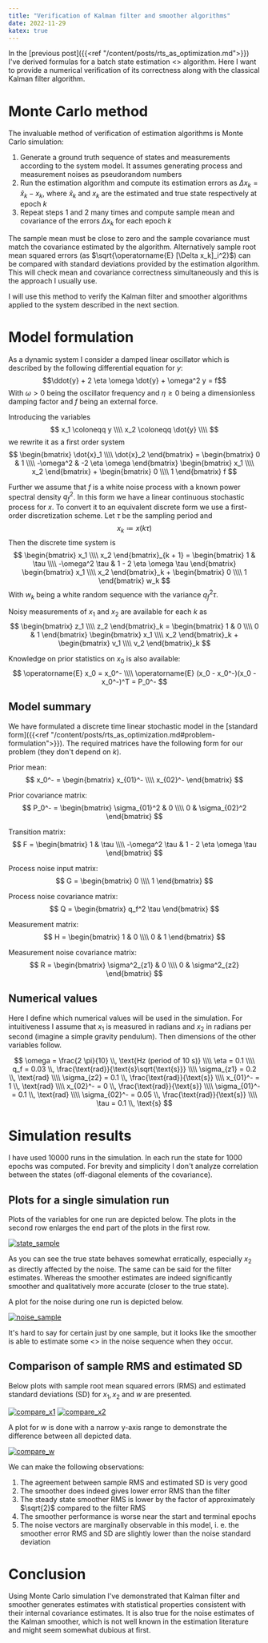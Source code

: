 ```yaml
---
title: "Verification of Kalman filter and smoother algorithms"
date: 2022-11-29
katex: true
---
```


In the [previous post]({{<ref "/content/posts/rts_as_optimization.md">}}) I've derived formulas for a batch state estimation <<Kalman smoother>> algorithm.
Here I want to provide a numerical verification of its correctness along with the classical Kalman filter algorithm.

# Monte Carlo method

The invaluable method of verification of estimation algorithms is Monte Carlo simulation:

1. Generate a ground truth sequence of states and measurements according to the system model. 
   It assumes generating process and measurement noises as pseudorandom numbers
2. Run the estimation algorithm and compute its estimation errors as $\Delta x_k = \hat{x}_k - x_k$, 
   where $\hat{x}_k$ and $x_k$ are the estimated and true state respectively at epoch $k$
3. Repeat steps 1 and 2 many times and compute sample mean and covariance of the errors $\Delta x_k$ for each epoch $k$

The sample mean must be close to zero and the sample covariance must match the covariance estimated by the algorithm.
Alternatively sample root mean squared errors (as $\sqrt{\operatorname{E} [\Delta x_k]_i^2}$) can be compared with standard deviations provided by the estimation algorithm.
This will check mean and covariance correctness simultaneously and this is the approach I usually use.

I will use this method to verify the Kalman filter and smoother algorithms applied to the system described in the next section.

# Model formulation

As a dynamic system I consider a damped linear oscillator which is described by the following differential equation for $y$:
$$\ddot{y} + 2 \eta \omega \dot{y} + \omega^2 y = f$$
With $\omega > 0$ being the oscillator frequency and $\eta \geq 0$ being a dimensionless damping factor and $f$ being an external force.

Introducing the variables
$$
x_1 \coloneqq y \\\\
x_2 \coloneqq \dot{y} \\\\
$$
we rewrite it as a first order system
$$
\begin{bmatrix}
\dot{x}_1 \\\\
\dot{x}_2
\end{bmatrix} = \begin{bmatrix}
0 & 1 \\\\
-\omega^2 & -2 \eta \omega
\end{bmatrix} \begin{bmatrix}
x_1 \\\\
x_2
\end{bmatrix} + \begin{bmatrix}
0 \\\\
1
\end{bmatrix} f
$$

Further we assume that $f$ is a white noise process with a known power spectral density $q_f^2$.
In this form we have a linear continuous stochastic process for $x$.
To convert it to an equivalent discrete form we use a first-order discretization scheme.
Let $\tau$ be the sampling period and 
$$
x_k \coloneqq x(k \tau)
$$
Then the discrete time system is
$$
\begin{bmatrix}
x_1 \\\\
x_2
\end{bmatrix}_{k + 1} = \begin{bmatrix}
1 & \tau \\\\
-\omega^2 \tau & 1 - 2 \eta \omega \tau 
\end{bmatrix} \begin{bmatrix}
x_1 \\\\
x_2
\end{bmatrix}_k + \begin{bmatrix}
0 \\\\ 
1
\end{bmatrix} w_k
$$
With $w_k$ being a white random sequence with the variance $q_f^2 \tau$.

Noisy measurements of $x_1$ and $x_2$ are available for each $k$ as
$$
\begin{bmatrix}
z_1 \\\\
z_2
\end{bmatrix}_k = 
\begin{bmatrix}
1 & 0 \\\\
0 & 1
\end{bmatrix} \begin{bmatrix}
x_1 \\\\
x_2 
\end{bmatrix}_k + \begin{bmatrix}
v_1 \\\\
v_2
\end{bmatrix}_k
$$

Knowledge on prior statistics on $x_0$ is also available:
$$
\operatorname{E} x_0 = x_0^- \\\\
\operatorname{E} (x_0 - x_0^-)(x_0 - x_0^-)^T = P_0^-
$$


## Model summary

We have formulated a discrete time linear stochastic model in the [standard form]({{<ref "/content/posts/rts_as_optimization.md#problem-formulation">}}).
The required matrices have the following form for our problem (they don't depend on $k$).

Prior mean:
$$
x_0^- = \begin{bmatrix}
x_{01}^- \\\\
x_{02}^-
\end{bmatrix}
$$

Prior covariance matrix:
$$
P_0^- = \begin{bmatrix}
\sigma_{01}^2 & 0 \\\\
0 & \sigma_{02}^2
\end{bmatrix}
$$

Transition matrix:
$$
F = \begin{bmatrix}
1 & \tau \\\\
-\omega^2 \tau & 1 - 2 \eta \omega \tau 
\end{bmatrix} 
$$

Process noise input matrix:
$$
G = \begin{bmatrix}
0 \\\\
1
\end{bmatrix}
$$

Process noise covariance matrix:
$$
Q = \begin{bmatrix}
q_f^2 \tau
\end{bmatrix}
$$

Measurement matrix:
$$
H = \begin{bmatrix}
1 & 0 \\\\
0 & 1
\end{bmatrix}
$$

Measurement noise covariance matrix:
$$
R = \begin{bmatrix}
\sigma^2_{z1} & 0 \\\\
0 & \sigma^2_{z2}
\end{bmatrix}
$$

## Numerical values

Here I define which numerical values will be used in the simulation.
For intuitiveness I assume that $x_1$ is measured in radians and $x_2$ in radians per second (imagine a simple gravity pendulum).
Then dimensions of the other variables follow.

$$
\omega = \frac{2 \pi}{10} \\, \text{Hz (period of 10 s)} \\\\
\eta = 0.1 \\\\
q_f = 0.03 \\, \frac{\text{rad}}{\text{s}\sqrt{\text{s}}} \\\\
\sigma_{z1} = 0.2 \\, \text{rad} \\\\
\sigma_{z2} = 0.1 \\, \frac{\text{rad}}{\text{s}} \\\\
x_{01}^- = 1 \\, \text{rad}  \\\\
x_{02}^- = 0 \\, \frac{\text{rad}}{\text{s}} \\\\
\sigma_{01}^- = 0.1 \\, \text{rad} \\\\
\sigma_{02}^- = 0.05 \\, \frac{\text{rad}}{\text{s}} \\\\
\tau = 0.1 \\, \text{s}
$$

# Simulation results

I have used 10000 runs in the simulation. 
In each run the state for 1000 epochs was computed.
For brevity and simplicity I don't analyze correlation between the states (off-diagonal elements of the covariance).

## Plots for a single simulation run

Plots of the variables for one run are depicted below.
The plots in the second row enlarges the end part of the plots in the first row.

[![state_sample](figs/state_sample.svg)](figs/state_sample.svg)

As you can see the true state behaves somewhat erratically, especially $x_2$ as directly affected by the noise.
The same can be said for the filter estimates.
Whereas the smoother estimates are indeed significantly smoother and qualitatively more accurate (closer to the true state).

A plot for the noise during one run is depicted below.

[![noise_sample](figs/noise_sample.svg)](figs/noise_sample.svg)

It's hard to say for certain just by one sample, but it looks like the smoother is able to estimate some <<trends>> in the noise sequence when they occur.

## Comparison of sample RMS and estimated SD

Below plots with sample root mean squared errors (RMS) and estimated standard deviations (SD) for $x_1, x_2$ and $w$ are presented.

[![compare_x1](figs/compare_x1.svg)](figs/compare_x1.svg)
[![compare_x2](figs/compare_x2.svg)](figs/compare_x2.svg)

A plot for $w$ is done with a narrow y-axis range to demonstrate the difference between all depicted data.

[![compare_w](figs/compare_w.svg)](figs/compare_w.svg)

We can make the following observations:

1. The agreement between sample RMS and estimated SD is very good
2. The smoother does indeed gives lower error RMS than the filter
3. The steady state smoother RMS is lower by the factor of approximately $\sqrt{2}$ compared to the filter RMS
4. The smoother performance is worse near the start and terminal epochs
5. The noise vectors are marginally observable in this model, i. e. the smoother error RMS and SD are slightly lower than the noise standard deviation

# Conclusion

Using Monte Carlo simulation I've demonstrated that Kalman filter and smoother generates estimates with statistical properties consistent with their internal covariance estimates.
It is also true for the noise estimates of the Kalman smoother, which is not well known in the estimation literature and might seem somewhat dubious at first.
